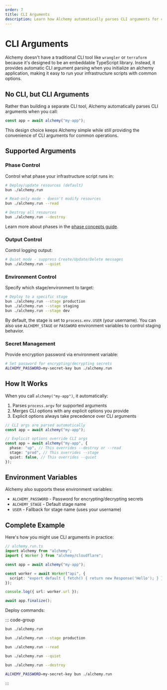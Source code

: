 ```yaml
---
order: 7
title: CLI Arguments
description: Learn how Alchemy automatically parses CLI arguments for common operations like destroy, read, quiet mode, and staging without requiring a traditional CLI tool.
---
```


# CLI Arguments

Alchemy doesn't have a traditional CLI tool like `wrangler` or `terraform` because it's designed to be an embeddable TypeScript library. Instead, it provides automatic CLI argument parsing when you initialize an alchemy application, making it easy to run your infrastructure scripts with common options.

## No CLI, but CLI Arguments

Rather than building a separate CLI tool, Alchemy automatically parses CLI arguments when you call:

```ts
const app = await alchemy("my-app");
```

This design choice keeps Alchemy simple while still providing the convenience of CLI arguments for common operations.

## Supported Arguments

### Phase Control

Control what phase your infrastructure script runs in:

```sh
# Deploy/update resources (default)
bun ./alchemy.run

# Read-only mode - doesn't modify resources
bun ./alchemy.run --read

# Destroy all resources
bun ./alchemy.run --destroy
```

Learn more about phases in the [phase concepts guide](../concepts/phase.md).

### Output Control

Control logging output:

```sh
# Quiet mode - suppress Create/Update/Delete messages  
bun ./alchemy.run --quiet
```

### Environment Control

Specify which stage/environment to target:

```sh
# Deploy to a specific stage
bun ./alchemy.run --stage production
bun ./alchemy.run --stage staging
bun ./alchemy.run --stage dev
```

By default, the stage is set to `process.env.USER` (your username). You can also use `ALCHEMY_STAGE` or `PASSWORD` environment variables to control staging behavior.

### Secret Management

Provide encryption password via environment variable:

```sh
# Set password for encrypting/decrypting secrets
ALCHEMY_PASSWORD=my-secret-key bun ./alchemy.run
```

## How It Works

When you call `alchemy("my-app")`, it automatically:

1. Parses `process.argv` for supported arguments
2. Merges CLI options with any explicit options you provide
3. Explicit options always take precedence over CLI arguments

```ts
// CLI args are parsed automatically
const app = await alchemy("my-app");

// Explicit options override CLI args
const app = await alchemy("my-app", {
  phase: "up", // This overrides --destroy or --read
  stage: "prod", // This overrides --stage
  quiet: false, // This overrides --quiet
});
```

## Environment Variables

Alchemy also supports these environment variables:

- `ALCHEMY_PASSWORD` - Password for encrypting/decrypting secrets
- `ALCHEMY_STAGE` - Default stage name
- `USER` - Fallback for stage name (uses your username)

## Complete Example

Here's how you might use CLI arguments in practice:

```ts
// alchemy.run.ts
import alchemy from "alchemy";
import { Worker } from "alchemy/cloudflare";

const app = await alchemy("my-app");

const worker = await Worker("api", {
  script: "export default { fetch() { return new Response('Hello'); } }",
});

console.log({ url: worker.url });

await app.finalize();
```

Deploy commands:

::: code-group

```sh [Deploy]
bun ./alchemy.run
```

```sh [Deploy to Production]
bun ./alchemy.run --stage production
```

```sh [Read-only Check]
bun ./alchemy.run --read
```

```sh [Quiet Deploy]
bun ./alchemy.run --quiet
```

```sh [Destroy Everything]
bun ./alchemy.run --destroy
```

```sh [Deploy with Secrets]
ALCHEMY_PASSWORD=my-secret-key bun ./alchemy.run
```

:::

